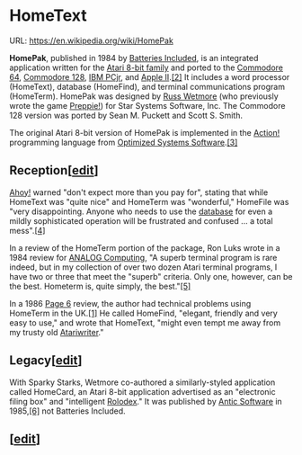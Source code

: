 # HomeText

URL: https://en.wikipedia.org/wiki/HomePak

**HomePak**, published in 1984 by [Batteries Included](https://en.wikipedia.org/wiki/Batteries_Included_(company)), is an integrated application written for the [Atari 8-bit family](https://en.wikipedia.org/wiki/Atari_8-bit_family) and ported to the [Commodore 64](https://en.wikipedia.org/wiki/Commodore_64), [Commodore 128](https://en.wikipedia.org/wiki/Commodore_128), [IBM PCjr](https://en.wikipedia.org/wiki/IBM_PCjr), and [Apple II](https://en.wikipedia.org/wiki/Apple_II).[[2]](https://en.wikipedia.org/wiki/HomePak) It includes a word processor (HomeText), database (HomeFind), and terminal communications program (HomeTerm). HomePak was designed by [Russ Wetmore](https://en.wikipedia.org/wiki/Russ_Wetmore) (who previously wrote the game [Preppie!](https://en.wikipedia.org/wiki/Preppie!_(video_game))) for Star Systems Software, Inc. The Commodore 128 version was ported by Sean M. Puckett and Scott S. Smith.

The original Atari 8-bit version of HomePak is implemented in the [Action!](https://en.wikipedia.org/wiki/Action_programming_language) programming language from [Optimized Systems Software](https://en.wikipedia.org/wiki/Optimized_Systems_Software).[[3]](https://en.wikipedia.org/wiki/HomePak)

## Reception[[edit](https://en.wikipedia.org/w/index.php?title=HomePak&action=edit&section=1)]

[Ahoy!](https://en.wikipedia.org/wiki/Ahoy!) warned "don't expect more than you pay for", stating that while HomeText was "quite nice" and HomeTerm was "wonderful," HomeFile was "very disappointing. Anyone who needs to use the [database](https://en.wikipedia.org/wiki/Database) for even a mildly sophisticated operation will be frustrated and confused ... a total mess".[[4]](https://en.wikipedia.org/wiki/HomePak)

In a review of the HomeTerm portion of the package, Ron Luks wrote in a 1984 review for [ANALOG Computing](https://en.wikipedia.org/wiki/ANALOG_Computing), "A superb terminal program is rare indeed, but in my collection of over two dozen Atari terminal programs, I have two or three that meet the "superb" criteria. Only one, however, can be the best. Hometerm is, quite simply, the best."[[5]](https://en.wikipedia.org/wiki/HomePak)

In a 1986 [Page 6](https://en.wikipedia.org/wiki/Page_6) review, the author had technical problems using HomeTerm in the UK.[[1]](https://en.wikipedia.org/wiki/HomePak) He called HomeFind, "elegant, friendly and very easy to use," and wrote that HomeText, "might even tempt me away from my trusty old [Atariwriter](https://en.wikipedia.org/wiki/AtariWriter)."

## Legacy[[edit](https://en.wikipedia.org/w/index.php?title=HomePak&action=edit&section=2)]

With Sparky Starks, Wetmore co-authored a similarly-styled application called HomeCard, an Atari 8-bit application advertised as an "electronic filing box" and "intelligent [Rolodex](https://en.wikipedia.org/wiki/Rolodex)." It was published by [Antic Software](https://en.wikipedia.org/wiki/Antic_Software) in 1985,[[6]](https://en.wikipedia.org/wiki/HomePak) not Batteries Included.

## [[edit](https://en.wikipedia.org/w/index.php?title=HomePak&action=edit&section=3)]
